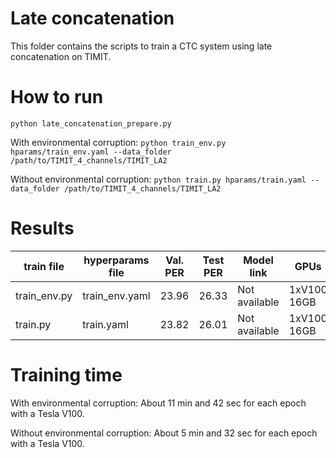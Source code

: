 # Late concatenation

This folder contains the scripts to train a CTC system using late concatenation on TIMIT.

# How to run

``python late_concatenation_prepare.py``

With environmental corruption: ``python train_env.py hparams/train_env.yaml --data_folder /path/to/TIMIT_4_channels/TIMIT_LA2``

Without environmental corruption: ``python train.py hparams/train.yaml --data_folder /path/to/TIMIT_4_channels/TIMIT_LA2``

# Results

| train file   | hyperparams file | Val. PER | Test PER | Model link    | GPUs        |
| ------------ | ---------------- | -------- | -------- | ------------- | ----------- |
| train_env.py | train_env.yaml   | 23.96    | 26.33    | Not available | 1xV100 16GB |
| train.py     | train.yaml       | 23.82    | 26.01    | Not available | 1xV100 16GB |

# Training time

With environmental corruption: About 11 min and 42 sec for each epoch with a Tesla V100.

Without environmental corruption: About 5 min and 32 sec for each epoch with a Tesla V100.